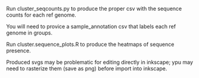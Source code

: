 Run cluster_seqcounts.py to produce the proper csv with the sequence counts for each ref genome.

You will need to provice a sample_annotation csv that labels each ref genome in groups.

Run cluster.sequence_plots.R to produce the heatmaps of sequence presence.

Produced svgs may be problematic for editing directly in inkscape; ypu may need to rasterize them (save as png) before import into inkscape.